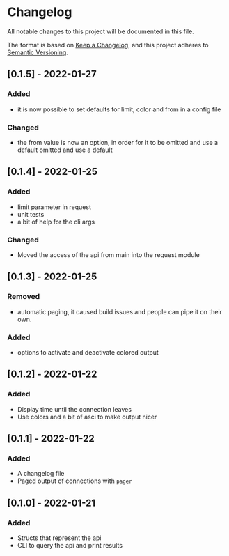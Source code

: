 # Changelog
All notable changes to this project will be documented in this file.

The format is based on [Keep a Changelog](https://keepachangelog.com/en/1.0.0/),
and this project adheres to [Semantic Versioning](https://semver.org/spec/v2.0.0.html).

## [0.1.5] - 2022-01-27
### Added
- it is now possible to set defaults for limit, color and from in a config file
### Changed
- the from value is now an option, in order for it to be omitted and use a default omitted and use a default

## [0.1.4] - 2022-01-25
### Added
- limit parameter in request
- unit tests
- a bit of help for the cli args
### Changed
- Moved the access of the api from main into the request module

## [0.1.3] - 2022-01-25
### Removed
- automatic paging, it caused build issues and people can pipe it on their own.
### Added
- options to activate and deactivate colored output

## [0.1.2] - 2022-01-22
### Added
- Display time until the connection leaves
- Use colors and a bit of asci to make output nicer

## [0.1.1] - 2022-01-22
### Added
- A changelog file
- Paged output of connections with `pager`

## [0.1.0] - 2022-01-21
### Added
- Structs that represent the api
- CLI to query the api and print results
